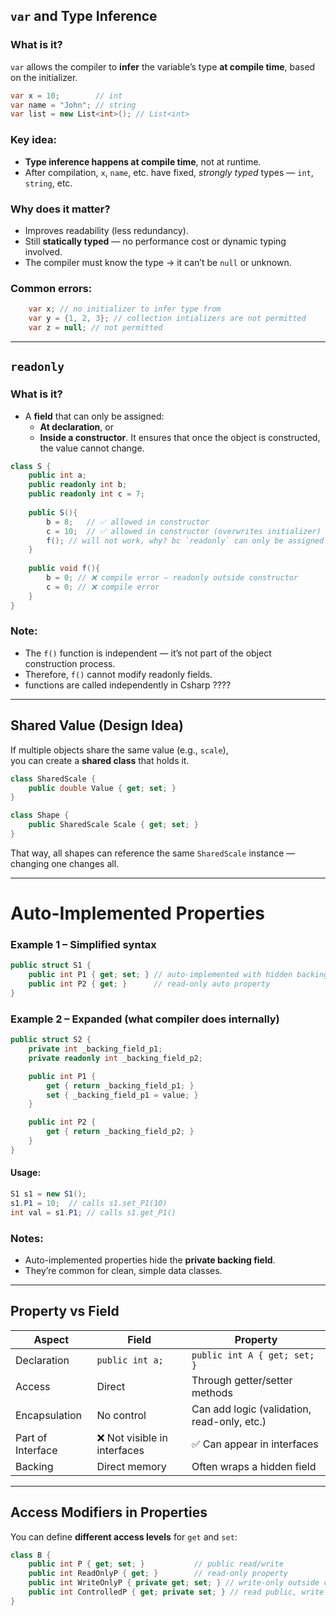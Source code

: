 ## `var` and Type Inference

### What is it?

`var` allows the compiler to **infer** the variable’s type **at compile time**, based on the initializer.
```C#
var x = 10;        // int
var name = "John"; // string
var list = new List<int>(); // List<int>
```
### Key idea:
- **Type inference happens at compile time**, not at runtime.
- After compilation, `x`, `name`, etc. have fixed, _strongly typed_ types — `int`, `string`, etc.
### Why does it matter?
- Improves readability (less redundancy).
- Still **statically typed** — no performance cost or dynamic typing involved.
- The compiler must know the type → it can’t be `null` or unknown.
### Common errors:
```C#
	var x; // no initializer to infer type from
	var y = {1, 2, 3}; // collection intializers are not permitted
	var z = null; // not permitted
```

______
## `readonly`
### What is it?
- A **field** that can only be assigned:
    - **At declaration**, or
    - **Inside a constructor**.
It ensures that once the object is constructed, the value cannot change.
```C#
class S {
	public int a;
	public readonly int b;
	public readonly int c = 7; 
	
	public S(){
		b = 8;   // ✅ allowed in constructor
        c = 10;  // ✅ allowed in constructor (overwrites initializer)
		f(); // will not work, why? bc `readonly` can only be assigned at declaration or inside a constructor
	}
	
	public void f(){
		b = 0; // ❌ compile error – readonly outside constructor
        c = 0; // ❌ compile error
	}
}
```
### Note:
- The `f()` function is independent — it’s not part of the object construction process.
- Therefore, `f()` cannot modify readonly fields.
- functions are called independently in Csharp ????
______
## Shared Value (Design Idea)

If multiple objects share the same value (e.g., `scale`),  
you can create a **shared class** that holds it.
```C#
class SharedScale {
    public double Value { get; set; }
}

class Shape {
    public SharedScale Scale { get; set; }
}
```
That way, all shapes can reference the same `SharedScale` instance — changing one changes all.
______
# Auto-Implemented Properties
### Example 1 – Simplified syntax
```C#
public struct S1 {
    public int P1 { get; set; } // auto-implemented with hidden backing field
    public int P2 { get; }      // read-only auto property
}
```
### Example 2 – Expanded (what compiler does internally)
```C#
public struct S2 {
    private int _backing_field_p1;
    private readonly int _backing_field_p2;

    public int P1 {
        get { return _backing_field_p1; }
        set { _backing_field_p1 = value; }
    }

    public int P2 {
        get { return _backing_field_p2; }
    }
}
```
#### Usage:
```C#
S1 s1 = new S1();
s1.P1 = 10;  // calls s1.set_P1(10)
int val = s1.P1; // calls s1.get_P1()
```
### Notes:
- Auto-implemented properties hide the **private backing field**.
- They’re common for clean, simple data classes.

___
## Property vs Field

|Aspect|Field|Property|
|---|---|---|
|Declaration|`public int a;`|`public int A { get; set; }`|
|Access|Direct|Through getter/setter methods|
|Encapsulation|No control|Can add logic (validation, read-only, etc.)|
|Part of Interface|❌ Not visible in interfaces|✅ Can appear in interfaces|
|Backing|Direct memory|Often wraps a hidden field|
___
## Access Modifiers in Properties

You can define **different access levels** for `get` and `set`:
```C#
class B {
    public int P { get; set; }           // public read/write
    public int ReadOnlyP { get; }        // read-only property
    public int WriteOnlyP { private get; set; } // write-only outside class
    public int ControlledP { get; private set; } // read public, write private
}
```